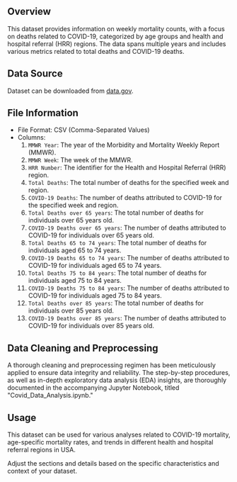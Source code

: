 ## Overview

This dataset provides information on weekly mortality counts, with a focus on deaths related to COVID-19, categorized by age groups and health and hospital referral (HRR) regions. The data spans multiple years and includes various metrics related to total deaths and COVID-19 deaths.

## Data Source

Dataset can be downloaded from [data.gov](https://data.gov/).

## File Information

- File Format: CSV (Comma-Separated Values)
- Columns:
  1. `MMWR Year`: The year of the Morbidity and Mortality Weekly Report (MMWR).
  2. `MMWR Week`: The week of the MMWR.
  3. `HRR Number`: The identifier for the Health and Hospital Referral (HRR) region.
  4. `Total Deaths`: The total number of deaths for the specified week and region.
  5. `COVID-19 Deaths`: The number of deaths attributed to COVID-19 for the specified week and region.
  6. `Total Deaths over 65 years`: The total number of deaths for individuals over 65 years old.
  7. `COVID-19 Deaths over 65 years`: The number of deaths attributed to COVID-19 for individuals over 65 years old.
  8. `Total Deaths 65 to 74 years`: The total number of deaths for individuals aged 65 to 74 years.
  9. `COVID-19 Deaths 65 to 74 years`: The number of deaths attributed to COVID-19 for individuals aged 65 to 74 years.
  10. `Total Deaths 75 to 84 years`: The total number of deaths for individuals aged 75 to 84 years.
  11. `COVID-19 Deaths 75 to 84 years`: The number of deaths attributed to COVID-19 for individuals aged 75 to 84 years.
  12. `Total Deaths over 85 years`: The total number of deaths for individuals over 85 years old.
  13. `COVID-19 Deaths over 85 years`: The number of deaths attributed to COVID-19 for individuals over 85 years old.

## Data Cleaning and Preprocessing

A thorough cleaning and preprocessing regimen has been meticulously applied to ensure data integrity and reliability. The step-by-step procedures, as well as in-depth exploratory data analysis (EDA) insights, are thoroughly documented in the accompanying Jupyter Notebook, titled "Covid_Data_Analysis.ipynb."

## Usage

This dataset can be used for various analyses related to COVID-19 mortality, age-specific mortality rates, and trends in different health and hospital referral regions in USA.


Adjust the sections and details based on the specific characteristics and context of your dataset.
